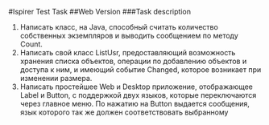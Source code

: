 #Ispirer Test Task
##Web Version
###Task description
1) Написать класс, на Java, способный считать количество собственных экземпляров и выводить сообщением по методу Count.
2) Написать свой класс ListUsr, предоставляющий возможность хранения списка объектов, операции по добавлению объектов и доступа к ним, и имеющий событие Changed, которое возникает при изменении размера.
3) Написать простейшее Web и Desktop приложение, отображающее Label и Button, c поддержкой двух языков, которые переключаются через главное меню. По нажатию на Button выдается сообщения, язык которого так же должен соответствовать выбранному